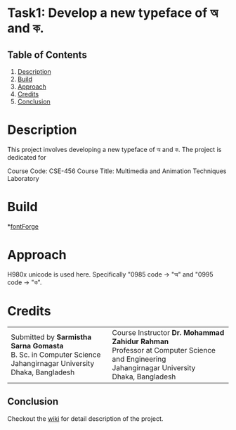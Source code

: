 
# Task1: Develop a new typeface of অ and ক.


## Table of Contents
1. [ Description ](#description)
2. [ Build ](#build) 
3. [ Approach](#Approaches) 
5. [ Credits ](#Credits)
6. [ Conclusion ](#conclusion) 

<a name="description"></a>


# Description
This project involves developing a new typeface of অ and ক.
The project is dedicated for

Course Code: CSE-456
Course Title: Multimedia and Animation Techniques Laboratory



<a name="build"></a>
# Build
*[fontForge](https://fontforge.org/en-US/)

<a name="Approaches"></a>
# Approach
 H980x unicode is used here.
 Specifically "0985 code -> "অ" 
 and "0995 code -> "ক".

# Credits 

<table style="width:100%">
  <tr>
    <td> 
      Submitted by
      <b>Sarmistha Sarna Gomasta</b> <br>
      B. Sc. in Computer Science <br>
      Jahangirnagar University <br>
      Dhaka, Bangladesh
    </td>
    <td> 
      Course Instructor
      <b>Dr. Mohammad Zahidur Rahman</b> <br>
      Professor at Computer Science and Engineering <br>
      Jahangirnagar University <br>
      Dhaka, Bangladesh
    </td>
   
  </tr>
</table>

## Conclusion
Checkout the [wiki](https://www.demo.com) for detail description of the project.
